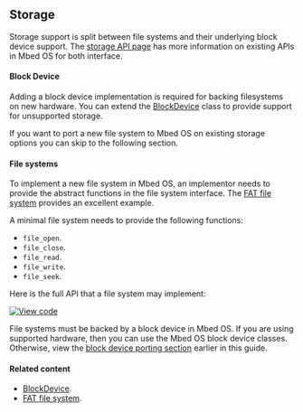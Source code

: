 <h2 id="contributing-storage">Storage</h2>

Storage support is split between file systems and their underlying block device support. The [storage API page](../apis/storage.html) has more information on existing APIs in Mbed OS for both interface.

#### Block Device

Adding a block device implementation is required for backing filesystems on new hardware. You can extend the [BlockDevice](http://os-doc-builder.test.mbed.com/docs/development/mbed-os-api-doxy/classmbed_1_1_block_device.html) class to provide support for unsupported storage.

If you want to port a new file system to Mbed OS on existing storage options you can skip to the following section.

#### File systems

To implement a new file system in Mbed OS, an implementor needs to provide the abstract functions in the file system interface. The [FAT file system](http://os-doc-builder.test.mbed.com/docs/development/mbed-os-api-doxy/class_f_a_t_file_system.html) provides an excellent example.

A minimal file system needs to provide the following functions:

- `file_open`.
- `file_close`.
- `file_read`.
- `file_write`.
- `file_seek`.

Here is the full API that a file system may implement:

[![View code](https://www.mbed.com/embed/?type=library)](http://os-doc-builder.test.mbed.com/docs/development/mbed-os-api-doxy/classmbed_1_1_file_system.html)

File systems must be backed by a block device in Mbed OS. If you are using supported hardware, then you can use the Mbed OS block device classes. Otherwise, view the [block device porting section](#block-device) earlier in this guide.

#### Related content

- [BlockDevice](http://os-doc-builder.test.mbed.com/docs/development/mbed-os-api-doxy/classmbed_1_1_block_device.html).
- [FAT file system](http://os-doc-builder.test.mbed.com/docs/development/mbed-os-api-doxy/class_f_a_t_file_system.html).
